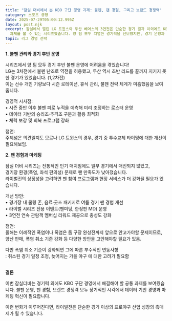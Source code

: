 ```yaml
---
title: "잠실 더비에서 본 KBO 구단 경영 과제: 불펜, 팬 경험, 그리고 브랜드 경쟁력"
category: 스포츠 경영
date: 2025-07-29T05:00:12.995Z
layout: post.njk
excerpt: 잠실에서 열린 LG 트윈스와 두산 베어스의 3연전은 단순한 경기 결과 이외에도 KBO 프로야구 구단들이 공통적으로 직면한 경영
  과제를 볼 수 있는 시리즈였습니다. 양 팀 모두 치열한 경기력을 선보였지만, 경기 운영과 팬 마케팅 측면에서 개선할 지점을 찾아보았습니다.
topic: 리그 경영 전략
---
```

**1. 불펜 관리와 경기 후반 운영**

시리즈에서 양 팀 모두 경기 후반 불펜 운영에 어려움을 겪었습니다!</br>
LG는 3차전에서 불펜 난조로 역전을 허용했고, 두산 역시 초반 리드를 끝까지 지키지 못한 경기가 있었습니다. (1,2차전)</br>
이는 선수 개인 기량보다 시즌 로테이션, 휴식 관리, 불펜 전략 체계가 미흡했음을 보여줍니다.

경영적 시사점:</br>
•	시즌 중반 이후 불펜 피로 누적을 예측해 미리 조정하는 로스터 운영</br>
•	데이터 기반의 승리조·추격조 구분과 활용 최적화</br>
•	체력 보강 및 회복 프로그램 강화

첨언: </br>주제넘은 의견일지도 모르나 LG 트윈스의 경우, 경기 중 투수교체 타이밍에 대한 개선이 필요해보임.


 **2. 팬 경험과 마케팅**

잠실 더비 시리즈는 전통적인 인기 매치임에도 일부 경기에서 매진되지 않았고,</br>
경기장 환경(폭염, 좌석 편의성) 문제로 팬 만족도가 낮아졌습니다.</br>
라이벌전의 상징성을 고려하면 팬 참여 프로그램과 현장 서비스가 더 강화될 필요가 있습니다.

개선 방안:</br>
•	경기장 내 쿨링 존, 음료·굿즈 패키지로 여름 경기 팬 경험 개선</br>
•	라이벌 시리즈 전용 이벤트(팬미팅, 한정판 MD) 운영</br>
•	3연전 연속 관람객 멤버십 리워드 제공으로 충성도 강화

첨언: </br>올해는 이례적인 폭염이나 폭염은 돔 구장 완성전까지 앞으로 안고가야할 문제이므로, 양산 판매, 폭염 취소 기준 강화 등 다양한 방안을 고안해야할 필요가 있음. 

다만 폭염 취소 기준이 강화되면 그에 따른 부수적인 변동사항</br>
: 취소된 경기 일정 조정, 늦어지는 가을 야구
에 대한 고려가 필요함</br>
</br>

**결론**

이번 잠실더비는 경기력 외에도 KBO 구단 경영에서 해결해야 할 공통 과제를 보여줬습니다. 불펜 운영, 팬 경험, 브랜드 경쟁력 모두 장기적인 시각에서 데이터 기반 경영과 마케팅 혁신이 필요합니다.

이런 변화가 이루어진다면, 라이벌전은 단순한 경기 이상의 프로야구 산업 성장의 촉매제가 될 수 있습니다.
